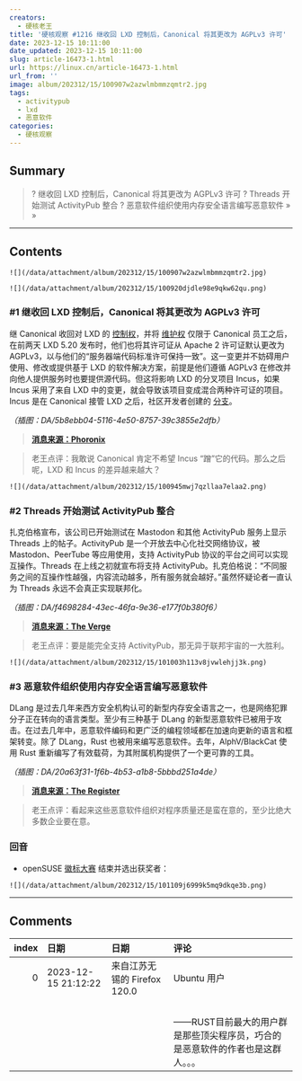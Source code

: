 ```yaml
---
creators:
  - 硬核老王
title: '硬核观察 #1216 继收回 LXD 控制后，Canonical 将其更改为 AGPLv3 许可'
date: 2023-12-15 10:11:00
date_updated: 2023-12-15 10:11:00
slug: article-16473-1.html
url: https://linux.cn/article-16473-1.html
url_from: ''
image: album/202312/15/100907w2azwlmbmmzqmtr2.jpg
tags:
  - activitypub
  - lxd
  - 恶意软件
categories:
  - 硬核观察
---
```


## Summary

> ? 继收回 LXD 控制后，Canonical 将其更改为 AGPLv3 许可
> ? Threads 开始测试 ActivityPub 整合
> ? 恶意软件组织使用内存安全语言编写恶意软件
> » 
> »

***

<!-- more -->

## Contents

`![](/data/attachment/album/202312/15/100907w2azwlmbmmzqmtr2.jpg)`

`![](/data/attachment/album/202312/15/100920djdle98e9qkw62qu.png)`

### #1 继收回 LXD 控制后，Canonical 将其更改为 AGPLv3 许可

继 Canonical 收回对 LXD 的 [控制权](https://linux.cn/article-15971-1.html)，并将 [维护权](https://linux.cn/article-16042-1.html) 仅限于 Canonical 员工之后，在前两天 LXD 5.20 发布时，他们也将其许可证从 Apache 2 许可证默认更改为 AGPLv3，以与他们的“服务器端代码标准许可保持一致”。这一变更并不妨碍用户使用、修改或提供基于 LXD 的软件解决方案，前提是他们遵循 AGPLv3 在修改并向他人提供服务时也要提供源代码。但这将影响 LXD 的分叉项目 Incus，如果 Incus 采用了来自 LXD 中的变更，就会导致该项目变成混合两种许可证的项目。Incus 是在 Canonical 接管 LXD 之后，社区开发者创建的 [分支](https://linux.cn/article-16272-1.html)。

*（插图：DA/5b8ebb04-5116-4e50-8757-39c3855e2dfb）*

> 
> **[消息来源：Phoronix](https://www.phoronix.com/news/LXD-5.20-Released)**
> 
> 
> 

> 
> 老王点评：我敢说 Canonical 肯定不希望 Incus “蹭”它的代码。那么之后呢，LXD 和 Incus 的差异越来越大？
> 
> 
> 

`![](/data/attachment/album/202312/15/100945mwj7qzllaa7elaa2.png)`

### #2 Threads 开始测试 ActivityPub 整合

扎克伯格宣布，该公司已开始测试在 Mastodon 和其他 ActivityPub 服务上显示 Threads 上的帖子。ActivityPub 是一个开放去中心化社交网络协议，被 Mastodon、PeerTube 等应用使用，支持 ActivityPub 协议的平台之间可以实现互操作。Threads 在上线之初就宣布将支持 ActivityPub。扎克伯格说：“不同服务之间的互操作性越强，内容流动越多，所有服务就会越好。”虽然怀疑论者一直认为 Threads 永远不会真正实现联邦化。

*（插图：DA/f4698284-43ec-46fa-9e36-e177f0b380f6）*

> 
> **[消息来源：The Verge](https://www.theverge.com/2023/12/13/24000120/threads-meta-activitypub-test-mastodon)**
> 
> 
> 

> 
> 老王点评：要是能完全支持 ActivityPub，那无异于联邦宇宙的一大胜利。
> 
> 
> 

`![](/data/attachment/album/202312/15/101003h113v8jvwlehjj3k.png)`

### #3 恶意软件组织使用内存安全语言编写恶意软件

DLang 是过去几年来西方安全机构认可的新型内存安全语言之一，也是网络犯罪分子正在转向的语言类型。至少有三种基于 DLang 的新型恶意软件已被用于攻击。在过去几年中，恶意软件编码和更广泛的编程领域都在加速向更新的语言和框架转变。除了 DLang，Rust 也被用来编写恶意软件。去年，AlphV/BlackCat 使用 Rust 重新编写了有效载荷，为其附属机构提供了一个更可靠的工具。

*（插图：DA/20a63f31-1f6b-4b53-a1b8-5bbbd251a4de）*

> 
> **[消息来源：The Register](https://www.theregister.com/2023/12/11/lazarus_group_edang/)**
> 
> 
> 

> 
> 老王点评：看起来这些恶意软件组织对程序质量还是蛮在意的，至少比绝大多数企业要在意。
> 
> 
> 

### 回音

* openSUSE [徽标大赛](https://linux.cn/article-16450-1.html) 结束并选出获奖者：

`![](/data/attachment/album/202312/15/101109j6999k5mq9dkqe3b.png)`

***

## Comments

|   index | 日期                | 日期                                     | 评论                                                                                                                           |
|--------:|:--------------------|:-----------------------------------------|:-------------------------------------------------------------------------------------------------------------------------------|
|       0 | 2023-12-15 21:12:22 | 来自江苏无锡的 Firefox 120.0|Ubuntu 用户 | “老王点评：看起来这些恶意软件组织对程序质量还是蛮在意的，至少比绝大多数企业要在意。”<br /> |
|         |                     |                                          | <br />                                                                                     |
|         |                     |                                          | ——RUST目前最大的用户群是那些顶尖程序员，巧合的是恶意软件的作者也是这群人。。。                                                 |
